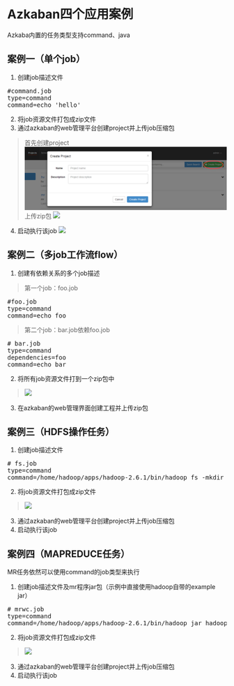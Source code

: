 # Azkaban四个应用案例

Azkaba内置的任务类型支持command、java

## 案例一（单个job）

1. 创建job描述文件

<pre>
#command.job
type=command                                                    
command=echo 'hello'
</pre>

2. 将job资源文件打包成zip文件
3. 通过azkaban的web管理平台创建project并上传job压缩包
>首先创建project
> ![](https://github.com/yanzhelee/myNote/blob/master/images/azkaban/azkaban1.png)
>上传zip包
>![](http://i.imgur.com/taspBYt.png)
4. 启动执行该job
![](http://i.imgur.com/MfNAHF7.png)

## 案例二（多job工作流flow）

1. 创建有依赖关系的多个job描述
> 第一个job：foo.job
<pre>
#foo.job
type=command
command=echo foo
</pre>
>
>第二个job：bar.job依赖foo.job
<pre>
# bar.job
type=command
dependencies=foo
command=echo bar
</pre>
2. 将所有job资源文件打到一个zip包中
> ![](http://i.imgur.com/X8aSJ30.png)
3. 在azkaban的web管理界面创建工程并上传zip包

## 案例三（HDFS操作任务）

1. 创建job描述文件
<pre>
# fs.job
type=command
command=/home/hadoop/apps/hadoop-2.6.1/bin/hadoop fs -mkdir /azaz
</pre>
2. 将job资源文件打包成zip文件
> ![](http://i.imgur.com/k3tOpFv.png)
3. 通过azkaban的web管理平台创建project并上传job压缩包
4. 启动执行该job

## 案例四（MAPREDUCE任务）

MR任务依然可以使用command的job类型来执行

1. 创建job描述文件及mr程序jar包（示例中直接使用hadoop自带的example jar）
> 
<pre>
# mrwc.job
type=command
command=/home/hadoop/apps/hadoop-2.6.1/bin/hadoop jar hadoop-mapreduce-examples-2.6.1.jar wordcount /wordcount/input /wordcount/azout
</pre>
2. 将job资源文件打包成zip文件
> ![](http://i.imgur.com/sQ8VE2Q.png)
3. 通过azkaban的web管理平台创建project并上传job压缩包
4. 启动执行该job
